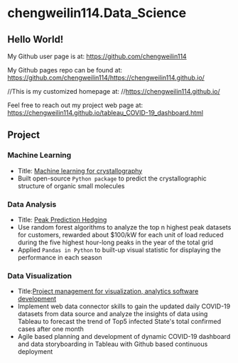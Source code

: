 # chengweilin114.Data_Science

## Hello World!

My Github user page is at:
https://github.com/chengweilin114

My Github pages repo can be found at:
https://github.com/chengweilin114/https://chengweilin114.github.io/

//This is my customized homepage at:
//https://chengweilin114.github.io/

Feel free to reach out my project web page at:
https://chengweilin114.github.io/tableau_COVID-19_dashboard.html

## Project

### Machine Learning

  * Title: [Machine learning for crystallography](https://github.com/ng-git/OptiMol)
  * Built open-source `Python package` to predict the crystallographic structure of organic small molecules

### Data Analysis

  * Title: [Peak Prediction Hedging](https://github.com/chengweilin114/direct_capstone2020)
  * Use random forest algorithms to analyze the top n highest peak datasets for customers, rewarded about $100/kW for each unit of load reduced during the     five highest hour-long peaks in the year of the total grid
  * Applied `Pandas in Python` to built-up visual statistic for displaying the performance in each season

### Data Visualization

  * Title:[Project management for visualization, analytics software development](https://github.com/chengweilin114/Updated_COVID-19_dashboard)
  * Implement web data connector skills to gain the updated daily COVID-19 datasets from data source and analyze the insights of data using Tableau to forecast the trend of Top5 infected State's total confirmed cases after one month 
  * Agile based planning and development of dynamic COVID-19 dashboard and data storyboarding in Tableau with Github based continuous deployment
